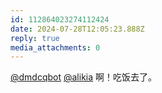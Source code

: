 ```yaml
---
id: 112864023274112424
date: 2024-07-28T12:05:23.888Z
reply: true
media_attachments: 0
---
```


[@dmdcqbot](https://14141004.xyz/@dmdcqbot) [@alikia](https://social.a2x.pub/@alikia) 啊！吃饭去了。

